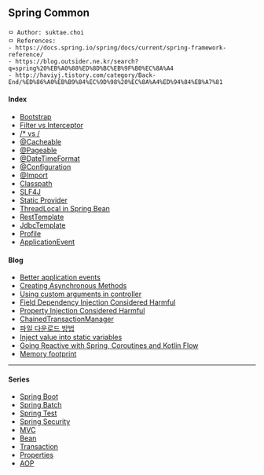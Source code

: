 ## Spring Common

```
ㅁ Author: suktae.choi
ㅁ References:
- https://docs.spring.io/spring/docs/current/spring-framework-reference/
- https://blog.outsider.ne.kr/search?q=spring%20%EB%A0%88%ED%8D%BC%EB%9F%B0%EC%8A%A4
- http://haviyj.tistory.com/category/Back-End/%ED%86%A0%EB%B9%84%EC%9D%98%20%EC%8A%A4%ED%94%84%EB%A7%81
```

#### Index

- [Bootstrap](bootstrap)
- [Filter vs Interceptor](filter-interceptor)
- [/* vs /](servlet-mapping)
- [@Cacheable](cacheable)
- [@Pageable](pageable)
- [@DateTimeFormat](date-time-format)
- [@Configuration](configuration)
- [@Import](import)
- [Classpath](classpath)
- [SLF4J](https://sonegy.wordpress.com/2014/05/23/how-to-slf4j/)
- [Static Provider](static-provider)
- [ThreadLocal in Spring Bean](threadlocal-in-spring-bean)
- [RestTemplate](resttemplate)
- [JdbcTemplate](jdbctemplate)
- [Profile](profile)
- [ApplicationEvent](application-event)

#### Blog
- [Better application events](https://spring.io/blog/2015/02/11/better-application-events-in-spring-framework-4-2)
- [Creating Asynchronous Methods](https://spring.io/guides/gs/async-method/)
- [Using custom arguments in controller](https://sdqali.in/blog/2016/01/29/using-custom-arguments-in-spring-mvc-controllers/)
- [Field Dependency Injection Considered Harmful](http://vojtechruzicka.com/field-dependency-injection-considered-harmful)
- [Property Injection Considered Harmful](https://www.petrikainulainen.net/programming/spring-framework/spring-from-the-trenches-injecting-property-values-into-configuration-beans)
- [ChainedTransactionManager](http://kwon37xi.egloos.com/4886947)
- [파일 다운로드 방법](http://yangyag.tistory.com/207)
- [Inject value into static variables](https://www.mkyong.com/spring/spring-inject-a-value-into-static-variables/)
- [Going Reactive with Spring, Coroutines and Kotlin Flow](https://spring.io/blog/2019/04/12/going-reactive-with-spring-coroutines-and-kotlin-flow)
- [Memory footprint](https://spring.io/blog/2019/03/11/memory-footprint-of-the-jvm)

***

#### Series

- [Spring Boot](spring-boot)
- [Spring Batch](spring-batch)
- [Spring Test](spring-test)
- [Spring Security](spring-security)
- [MVC](mvc)
- [Bean](bean)
- [Transaction](transaction)
- [Properties](properties)
- [AOP](aop)


